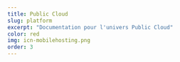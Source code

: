 ```yaml
---
title: Public Cloud
slug: platform
excerpt: "Documentation pour l'univers Public Cloud"
color: red
img: icn-mobilehosting.png
order: 3
---
```

